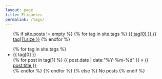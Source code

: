 ```yaml
---
layout: page
title: Etiquetes
permalink: /tags/
---
```


<ul class="tags-box">
{% if site.posts != empty %}
{% for tag in site.tags %}
<a href="#{{ tag[0] }}" title="{{ tag[0] }}" rel="{{ tag[1].size }}">{{ tag[0] }}<span class="size"> {{ tag[1].size }}</span></a>
{% endfor %}
</ul>

<ul class="tags-box">
{% for tag in site.tags %}
<li  id="{{ tag[0] }}">{{ tag[0] }}</li>
{% for post in tag[1] %}
<time datetime="{{ post.date | date:"%Y-%m-%d" }}">{{ post.date | date:"%Y-%m-%d" }}</time> &raquo;
<a href="{{ site.baseurl }}{{ post.url }}" title="{{ post.title }}">{{ post.title }}</a><br />
{% endfor %}
{% endfor %}
{% else %}
<span>No posts</span>
{% endif %}
</ul>
